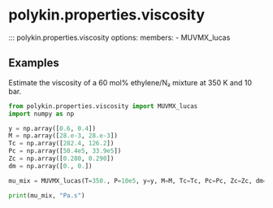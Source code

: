 # polykin.properties.viscosity

::: polykin.properties.viscosity
    options:
        members:
            - MUVMX_lucas

## Examples

Estimate the viscosity of a 60 mol% ethylene/N₂ mixture at 350 K and 10 bar.

```python exec="on" source="console"
from polykin.properties.viscosity import MUVMX_lucas
import numpy as np

y = np.array([0.6, 0.4])
M = np.array([28.e-3, 28.e-3])
Tc = np.array([282.4, 126.2])
Pc = np.array([50.4e5, 33.9e5])
Zc = np.array([0.280, 0.290])
dm = np.array([0., 0.])

mu_mix = MUVMX_lucas(T=350., P=10e5, y=y, M=M, Tc=Tc, Pc=Pc, Zc=Zc, dm=dm)

print(mu_mix, "Pa.s")
```
